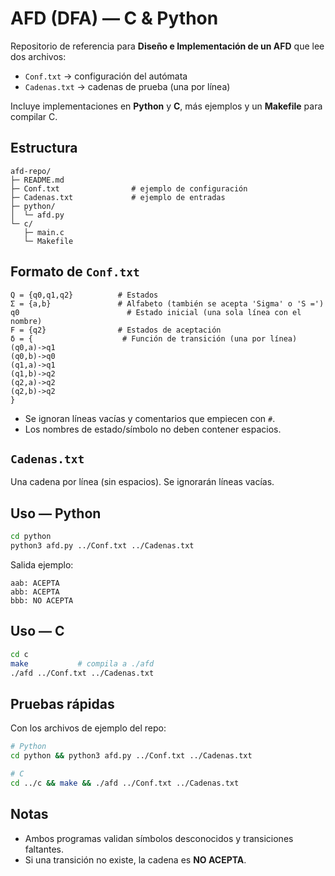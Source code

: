 # AFD (DFA) — C & Python

Repositorio de referencia para **Diseño e Implementación de un AFD** que lee dos archivos:
- `Conf.txt` → configuración del autómata
- `Cadenas.txt` → cadenas de prueba (una por línea)

Incluye implementaciones en **Python** y **C**, más ejemplos y un **Makefile** para compilar C.

## Estructura
```
afd-repo/
├─ README.md
├─ Conf.txt                # ejemplo de configuración
├─ Cadenas.txt             # ejemplo de entradas
├─ python/
│  └─ afd.py
└─ c/
   ├─ main.c
   └─ Makefile
```

## Formato de `Conf.txt`
```
Q = {q0,q1,q2}          # Estados
Σ = {a,b}               # Alfabeto (también se acepta 'Sigma' o 'S =')
q0                        # Estado inicial (una sola línea con el nombre)
F = {q2}                # Estados de aceptación
δ = {                    # Función de transición (una por línea)
(q0,a)->q1
(q0,b)->q0
(q1,a)->q1
(q1,b)->q2
(q2,a)->q2
(q2,b)->q2
}
```
- Se ignoran líneas vacías y comentarios que empiecen con `#`.
- Los nombres de estado/símbolo no deben contener espacios.

## `Cadenas.txt`
Una cadena por línea (sin espacios). Se ignorarán líneas vacías.

## Uso — Python
```bash
cd python
python3 afd.py ../Conf.txt ../Cadenas.txt
```
Salida ejemplo:
```
aab: ACEPTA
abb: ACEPTA
bbb: NO ACEPTA
```

## Uso — C
```bash
cd c
make           # compila a ./afd
./afd ../Conf.txt ../Cadenas.txt
```
## Pruebas rápidas
Con los archivos de ejemplo del repo:
```bash
# Python
cd python && python3 afd.py ../Conf.txt ../Cadenas.txt

# C
cd ../c && make && ./afd ../Conf.txt ../Cadenas.txt
```

## Notas
- Ambos programas validan símbolos desconocidos y transiciones faltantes.
- Si una transición no existe, la cadena es **NO ACEPTA**.
